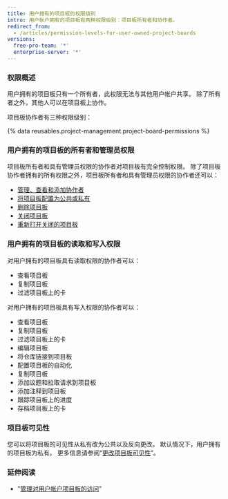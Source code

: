 ```yaml
---
title: 用户拥有的项目板的权限级别
intro: 用户帐户拥有的项目板有两种权限级别：项目板所有者和协作者。
redirect_from:
  - /articles/permission-levels-for-user-owned-project-boards
versions:
  free-pro-team: '*'
  enterprise-server: '*'
---
```


### 权限概述

用户拥有的项目板只有一个所有者，此权限无法与其他用户帐户共享。 除了所有者之外，其他人可以在项目板上协作。

项目板协作者有三种权限级别：

{% data reusables.project-management.project-board-permissions %}

### 用户拥有的项目板的所有者和管理员权限

项目板所有者和具有管理员权限的协作者对项目板有完全控制权限。 除了项目板协作者拥有的所有权限之外，项目板所有者和具有管理员权限的协作者还可以：

- [管理、查看和添加协作者](/articles/managing-access-to-your-user-account-s-project-boards)
- [将项目板配置为公共或私有](/articles/changing-project-board-visibility)
- [删除项目板](/articles/deleting-a-project-board/)
- [关闭项目板](/articles/closing-a-project-board/)
- [重新打开关闭的项目板](/articles/reopening-a-closed-project-board)

### 用户拥有的项目板的读取和写入权限

对用户拥有的项目板具有读取权限的协作者可以：

- 查看项目板
- 复制项目板
- 过滤项目板上的卡

对用户拥有的项目板具有写入权限的协作者可以：

- 查看项目板
- 复制项目板
- 过滤项目板上的卡
- 编辑项目板
- 将仓库链接到项目板
- 配置项目板的自动化
- 复制项目板
- 添加议题和拉取请求到项目板
- 添加注释到项目板
- 跟踪项目板上的进度
- 存档项目板上的卡

### 项目板可见性

您可以将项目板的可见性从私有改为公共以及反向更改。 默认情况下，用户拥有的项目板为私有。 更多信息请参阅“[更改项目板可见性](/articles/changing-project-board-visibility)”。

### 延伸阅读

  - "[管理对用户帐户项目板的访问](/articles/managing-access-to-your-user-account-s-project-boards)"
